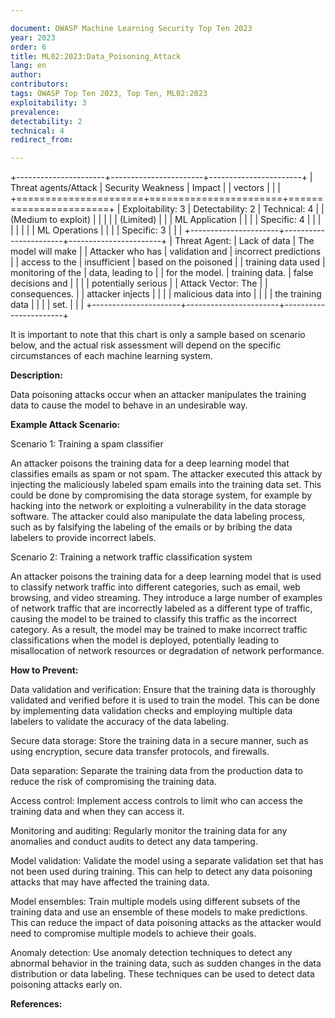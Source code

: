 ```yaml
---

document: OWASP Machine Learning Security Top Ten 2023
year: 2023
order: 6
title: ML02:2023:Data_Poisoning_Attack
lang: en
author:
contributors:
tags: OWASP Top Ten 2023, Top Ten, ML02:2023
exploitability: 3
prevalence:
detectability: 2
technical: 4
redirect_from:

---
```


+----------------------+-----------------------+-----------------------+
| Threat agents/Attack | Security Weakness     | Impact                |
| vectors              |                       |                       |
+======================+=======================+=======================+
| Exploitability: 3    | Detectability: 2      | Technical: 4          |
| (Medium to exploit)  |                       |                       |
|                      | (Limited)             |                       |
| ML Application       |                       |                       |
| Specific: 4          |                       |                       |
|                      |                       |                       |
| ML Operations        |                       |                       |
| Specific: 3          |                       |                       |
+----------------------+-----------------------+-----------------------+
| Threat Agent:        | Lack of data          | The model will make   |
| Attacker who has     | validation and        | incorrect predictions |
| access to the        | insufficient          | based on the poisoned |
| training data used   | monitoring of the     | data, leading to      |
| for the model.       | training data.        | false decisions and   |
|                      |                       | potentially serious   |
| Attack Vector: The   |                       | consequences.         |
| attacker injects     |                       |                       |
| malicious data into  |                       |                       |
| the training data    |                       |                       |
| set.                 |                       |                       |
+----------------------+-----------------------+-----------------------+

It is important to note that this chart is only a sample based on
scenario below, and the actual risk assessment will depend on the
specific circumstances of each machine learning system.

**Description:**

Data poisoning attacks occur when an attacker manipulates the training
data to cause the model to behave in an undesirable way.

**Example Attack Scenario:**

Scenario 1: Training a spam classifier

An attacker poisons the training data for a deep learning model that
classifies emails as spam or not spam. The attacker executed this attack
by injecting the maliciously labeled spam emails into the training data
set. This could be done by compromising the data storage system, for
example by hacking into the network or exploiting a vulnerability in the
data storage software. The attacker could also manipulate the data
labeling process, such as by falsifying the labeling of the emails or by
bribing the data labelers to provide incorrect labels.

Scenario 2: Training a network traffic classification system

An attacker poisons the training data for a deep learning model that is
used to classify network traffic into different categories, such as
email, web browsing, and video streaming. They introduce a large number
of examples of network traffic that are incorrectly labeled as a
different type of traffic, causing the model to be trained to classify
this traffic as the incorrect category. As a result, the model may be
trained to make incorrect traffic classifications when the model is
deployed, potentially leading to misallocation of network resources or
degradation of network performance.

**How to Prevent:**

Data validation and verification: Ensure that the training data is
thoroughly validated and verified before it is used to train the model.
This can be done by implementing data validation checks and employing
multiple data labelers to validate the accuracy of the data labeling.

Secure data storage: Store the training data in a secure manner, such as
using encryption, secure data transfer protocols, and firewalls.

Data separation: Separate the training data from the production data to
reduce the risk of compromising the training data.

Access control: Implement access controls to limit who can access the
training data and when they can access it.

Monitoring and auditing: Regularly monitor the training data for any
anomalies and conduct audits to detect any data tampering.

Model validation: Validate the model using a separate validation set
that has not been used during training. This can help to detect any data
poisoning attacks that may have affected the training data.

Model ensembles: Train multiple models using different subsets of the
training data and use an ensemble of these models to make predictions.
This can reduce the impact of data poisoning attacks as the attacker
would need to compromise multiple models to achieve their goals.

Anomaly detection: Use anomaly detection techniques to detect any
abnormal behavior in the training data, such as sudden changes in the
data distribution or data labeling. These techniques can be used to
detect data poisoning attacks early on.

**References:**
